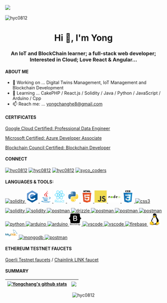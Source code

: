         
<!-- ![Image description](https://dev-to-uploads.s3.amazonaws.com/uploads/articles/gdf774uwjn5e417dp3x7.png) -->  

[<img src="https://dev-to-uploads.s3.amazonaws.com/uploads/articles/gdf774uwjn5e417dp3x7.png">](http://yonglearner.co/)

<p align="left"> <img src="https://komarev.com/ghpvc/?username=hyc0812&label=Profile%20views&color=0e75b6&style=flat" alt="hyc0812" /> </p> 

<h1 align="center">Hi 👋, I'm Yong</h1>
<h3 align="center">An IoT and BlockChain learner; a full-stack web developer; Interested in Cloud; Love React & Angular...</h3>
   
#### ABOUT ME     
                                    
                          
- 🔭 Working on ... Digital Twins Management, IoT Management and Blockchain Development 
- 🌱 Learning ... CakePHP / React.js / Solidity / Java / Python / JavaScript / Arduino / Cpp
- 📫 Reach me: ... yongchanghe8@gmail.com
 
  
<!-- #### PORTFOLIO

[YongLearner](http://yonglearner.co) -->

#### CERTIFICATES  

[Google Cloud Certified: Professional Data Engineer](https://google.accredible.com/578227f5-2200-497c-8836-3472d5bce7a7?key=7f6750d6386fe52fb4f69bd08a0d57cd1f37c72974d91e446b242d378c5136aa)

[Microsoft Certified: Azure Developer Associate](https://www.credly.com/badges/22299b4c-dbee-4f4b-b217-8aced76323fa)


[Blockchain Council Certified: Blockchain Developer](https://www.credential.net/b576f7b6-950a-49a8-a669-aaf08160002b#gs.yk6k3i)




<h4 align="left">CONNECT</h3>
<p align="left">

<a href="https://dev.to/yongchanghe" target="blank"><img align="center" src="https://raw.githubusercontent.com/rahuldkjain/github-profile-readme-generator/master/src/images/icons/Social/devto.svg" alt="hyc0812" height="30" width="40" /></a>
<a href="https://www.facebook.com/yongchanghe8" target="blank"><img align="center" src="https://raw.githubusercontent.com/rahuldkjain/github-profile-readme-generator/master/src/images/icons/Social/facebook.svg" alt="hyc0812" height="30" width="40" /></a>
<a href="https://www.linkedin.com/in/yongchang-he-935405135/" target="blank"><img align="center" src="https://raw.githubusercontent.com/rahuldkjain/github-profile-readme-generator/master/src/images/icons/Social/linked-in-alt.svg" alt="hyc0812" height="30" width="40" /></a>
<a href="https://twitter.com/YongchangHe" target="blank"><img align="center" src="https://raw.githubusercontent.com/rahuldkjain/github-profile-readme-generator/master/src/images/icons/Social/twitter.svg" alt="syco_coders" height="30" width="40" /></a>
   
  
  
<h4 align="left">LANGUAGES & TOOLS:</h4>
<p align="left"> 
   <a href="https://solidity.readthedocs.io/" target="_blank"> 
  <img src="https://upload.wikimedia.org/wikipedia/commons/9/98/Solidity_logo.svg" alt="solidity" width="40" height="40"/> </a>   
  <a href="https://www.programiz.com/c-programming" target="_blank"> 
  <img src="https://raw.githubusercontent.com/devicons/devicon/master/icons/c/c-original.svg" alt="c" width="40" height="40"/> </a>   
    <a href="https://www.java.com/" target="_blank">
  <img src="https://raw.githubusercontent.com/devicons/devicon/master/icons/java/java-original.svg" alt="" width="40" height="40"/> </a> 
    <a href="https://reactjs.org/" target="_blank"> 
<img src="https://raw.githubusercontent.com/devicons/devicon/master/icons/react/react-original-wordmark.svg" alt="react" width="40" height="40"/> </a>  
  <a href="https://www.python.org" target="_blank"> 
  <img src="https://raw.githubusercontent.com/devicons/devicon/master/icons/python/python-original.svg" alt="python" width="40" height="40"/> </a> 
  <a href="https://www.w3.org/html/" target="_blank">
<img src="https://raw.githubusercontent.com/devicons/devicon/master/icons/html5/html5-original-wordmark.svg" alt="html5" width="40" height="40"/> </a>   
  <a href="https://developer.mozilla.org/en-US/docs/Web/JavaScript" target="_blank">
  <img src="https://raw.githubusercontent.com/devicons/devicon/master/icons/javascript/javascript-original.svg" alt="javascript" width="40" height="40"/> </a>  
  <a href="https://nodejs.org" target="_blank"> 
  <img src="https://raw.githubusercontent.com/devicons/devicon/master/icons/nodejs/nodejs-original-wordmark.svg" alt="nodejs" width="40" height="40"/> </a> 
  <a href="https://www.w3schools.com/css/" target="_blank"> 
<img src="https://raw.githubusercontent.com/devicons/devicon/master/icons/css3/css3-original-wordmark.svg" alt="css3" width="40" height="40"/> </a>
  
  <a href="https://tailwindcss.com/" target="_blank"> 
<img src="https://upload.wikimedia.org/wikipedia/commons/d/d5/Tailwind_CSS_Logo.svg" alt="css3" width="40" height="40"/> </a>
  </p>
  
  <p align="left"> 
     <a href="https://ethereum.org/en/" target="_blank"> 
  <img src="https://cryptologos.cc/logos/ethereum-eth-logo.png?v=022" alt="solidity" width="40" height="40"/> </a> 
     <a href="https://remix.ethereum.org/" target="_blank"> 
  <img src="https://miro.medium.com/max/840/1*3jj5tQildSIyhl-RO6RLlA.png" alt="solidity" width="40" height="40"/> </a> 
<!--     <a href="https://geth.ethereum.org/" target="_blank"> 
  <img src="https://geth.ethereum.org/static/images/mascot.png" alt="solidity" width="40" height="40"/> </a> -->
      <a href="https://trufflesuite.com/tutorial/" target="_blank"> 
  <img src="https://seeklogo.com/images/G/ganache-logo-9BC4FC62A4-seeklogo.com.png" alt="postman" width="30" height="40"/> </a> 
    <a href="https://trufflesuite.com/drizzle/" target="_blank"> 
  <img src="https://seeklogo.com/images/D/drizzle-logo-7D6FE5DB33-seeklogo.com.png" alt="drizzle" width="40" height="40"/> </a> 
  <a href="https://trufflesuite.com/tutorial/" target="_blank"> 
  <img src="https://seeklogo.com/images/T/truffle-logo-2DC7EBABF2-seeklogo.com.png" alt="postman" width="40" height="40"/> </a> 
   <a href="https://hardhat.org/" target="_blank"> 
  <img src="https://seeklogo.com/images/H/hardhat-logo-888739EBB4-seeklogo.com.png" alt="postman" width="40" height="35"/> </a> 
     <a href="https://metamask.io/" target="_blank"> 
  <img src="https://upload.wikimedia.org/wikipedia/commons/3/36/MetaMask_Fox.svg" alt="postman" width="40" height="35"/> </a> 
    <a href="https://www.docker.com/" target="_blank"> 
  <img src="https://www.svgrepo.com/show/331370/docker.svg" alt="python" width="40" height="40"/> </a>    
   <a href="https://www.arduino.cc" target="_blank"> 
  <img src="https://seeklogo.com/images/A/arduino-logo-BC7CBC1DAA-seeklogo.com.png" alt="arduino" width="32" height="35"/> </a>  
    <a href="https://www.raspberrypi.com/" target="_blank"> 
  <img src="https://elinux.org/images/thumb/c/cb/Raspberry_Pi_Logo.svg/950px-Raspberry_Pi_Logo.svg.png" alt="arduino" width="32" height="35"/> </a>   
<a href="https://www.bootstrap.com/" target="_blank"> 
  <img src="https://raw.githubusercontent.com/devicons/devicon/master/icons/bootstrap/bootstrap-plain-wordmark.svg" alt="bootstrap" width="40" height="40"/> </a>  
    <a href="https://code.visualstudio.com/" target="_blank"> 
  <img src="https://upload.wikimedia.org/wikipedia/commons/9/9a/Visual_Studio_Code_1.35_icon.svg" alt="vscode" width="40" height="40"/> </a> 
      <a href="https://www.jetbrains.com/idea/" target="_blank"> 
  <img src="https://upload.wikimedia.org/wikipedia/commons/9/9c/IntelliJ_IDEA_Icon.svg" alt="vscode" width="37" height="37"/> </a> 
  <a href="https://firebase.google.com/" target="_blank"> 
  <img src="https://www.vectorlogo.zone/logos/firebase/firebase-icon.svg" alt="firebase" width="40" height="40"/> </a> 
  <a href="https://www.linux.org/" target="_blank">
  <img src="https://raw.githubusercontent.com/devicons/devicon/master/icons/linux/linux-original.svg" alt="linux" width="40" height="40"/> </a> 
  <a href="https://www.mysql.com/" target="_blank"> 
  <img src="https://raw.githubusercontent.com/devicons/devicon/master/icons/mysql/mysql-original-wordmark.svg" alt="mysql" width="40" height="40"/> </a>
   <a href="https://www.mongodb.com/" target="_blank"> 
  <img src="https://webimages.mongodb.com/_com_assets/cms/kuyjf3vea2hg34taa-horizontal_default_slate_blue.svg?auto=format%252Ccompress" alt="mongodb" width="50" height="40"/> </a>
  <a href="https://postman.com" target="_blank"> 
  <img src="https://www.vectorlogo.zone/logos/getpostman/getpostman-icon.svg" alt="postman" width="40" height="40"/> </a> 

  
</p>

<!-- <h3 align="left">Languages and Tools:</h3>
<p align="left">
  
<a href="https://getbootstrap.com" target="_blank" rel="noreferrer"> <img src="https://raw.githubusercontent.com/devicons/devicon/master/icons/bootstrap/bootstrap-plain-wordmark.svg" alt="bootstrap" width="30" height="30"/> </a>&nbsp; <a href="https://www.w3schools.com/css/" target="_blank" rel="noreferrer"> <img src="https://raw.githubusercontent.com/devicons/devicon/master/icons/css3/css3-original-wordmark.svg" alt="css3" width="30" height="30"/> </a>&nbsp; <a href="https://www.figma.com/" target="_blank" rel="noreferrer"> <img src="https://www.vectorlogo.zone/logos/figma/figma-icon.svg" alt="figma" width="30" height="30"/>&nbsp; </a> <a href="https://heroku.com" target="_blank" rel="noreferrer"> <img src="https://www.vectorlogo.zone/logos/heroku/heroku-icon.svg" alt="heroku" width="30" height="30"/>&nbsp; </a> <a href="https://www.w3.org/html/" target="_blank" rel="noreferrer"> <img src="https://raw.githubusercontent.com/devicons/devicon/master/icons/html5/html5-original-wordmark.svg" alt="html5" width="30" height="30"/>&nbsp; </a> <a href="https://developer.mozilla.org/en-US/docs/Web/JavaScript" target="_blank" rel="noreferrer"> <img src="https://raw.githubusercontent.com/devicons/devicon/master/icons/javascript/javascript-original.svg" alt="javascript" width="30" height="30"/>&nbsp; </a> <a href="https://sass-lang.com" target="_blank" rel="noreferrer"> <img src="https://raw.githubusercontent.com/devicons/devicon/master/icons/sass/sass-original.svg" alt="sass" width="30" height="30"/>&nbsp; </a> <a href="https://tailwindcss.com/" target="_blank" rel="noreferrer"> <img src="https://www.vectorlogo.zone/logos/tailwindcss/tailwindcss-icon.svg" alt="tailwind" width="30" height="30"/> </a> </p> -->


#### ETHEREUM TESTNET FAUCETS

[Goerli Testnet faucets](https://faucetlink.to/goerli) / [Chainlink LINK faucet](https://faucets.chain.link/)

<h4 align="left">SUMMARY</h3>

| <a href="https://github.com/anuraghazra/github-readme-stats"><img align="center" src="https://github-readme-stats.vercel.app/api?username=hyc0812&show_icons=true&include_all_commits=fale&theme=buefy&hide_border=true" alt="Yongchang's github stats" /></a> | <a href="https://github.com/anuraghazra/github-readme-stats"><img align="center" src="https://github-readme-stats.vercel.app/api/top-langs/?username=hyc0812&layout=compact&langs_count=5&theme=buefy&hide_border=true" /></a> |
| ------------- | ------------- |

<p align ="center" ><img align="center" src="https://github-readme-streak-stats.herokuapp.com/?user=hyc0812&" alt="hyc0812" /></p>


<!--busy eating--> 

